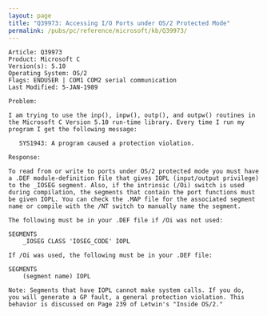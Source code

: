 ```yaml
---
layout: page
title: "Q39973: Accessing I/O Ports under OS/2 Protected Mode"
permalink: /pubs/pc/reference/microsoft/kb/Q39973/
---
```


	Article: Q39973
	Product: Microsoft C
	Version(s): 5.10
	Operating System: OS/2
	Flags: ENDUSER | COM1 COM2 serial communication
	Last Modified: 5-JAN-1989
	
	Problem:
	
	I am trying to use the inp(), inpw(), outp(), and outpw() routines in
	the Microsoft C Version 5.10 run-time library. Every time I run my
	program I get the following message:
	
	   SYS1943: A program caused a protection violation.
	
	Response:
	
	To read from or write to ports under OS/2 protected mode you must have
	a .DEF module-definition file that gives IOPL (input/output privilege)
	to the _IOSEG segment. Also, if the intrinsic (/Oi) switch is used
	during compilation, the segments that contain the port functions must
	be given IOPL. You can check the .MAP file for the associated segment
	name or compile with the /NT switch to manually name the segment.
	
	The following must be in your .DEF file if /Oi was not used:
	
	SEGMENTS
	    _IOSEG CLASS 'IOSEG_CODE' IOPL
	
	If /Oi was used, the following must be in your .DEF file:
	
	SEGMENTS
	    (segment name) IOPL
	
	Note: Segments that have IOPL cannot make system calls. If you do,
	you will generate a GP fault, a general protection violation. This
	behavior is discussed on Page 239 of Letwin's "Inside OS/2."

